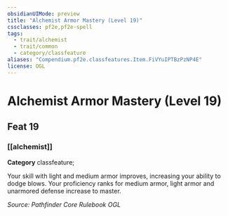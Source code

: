 ```yaml
---
obsidianUIMode: preview
title: "Alchemist Armor Mastery (Level 19)"
cssclasses: pf2e,pf2e-spell
tags:
  - trait/alchemist
  - trait/common
  - category/classfeature
aliases: "Compendium.pf2e.classfeatures.Item.FiVYuIPTBzPzNP4E"
license: OGL
---
```

# Alchemist Armor Mastery (Level 19)
## Feat 19
### [[alchemist]]

**Category** classfeature; 




Your skill with light and medium armor improves, increasing your ability to dodge blows. Your proficiency ranks for medium armor, light armor and unarmored defense increase to master.

*Source: Pathfinder Core Rulebook*
*OGL*